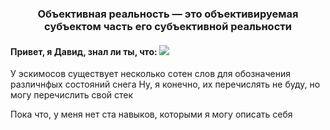 <h3 align="center">Объективная реальность — это объективируемая субъектом часть его субъективной реальности</h3>


#### Привет, я Давид, знал ли ты, что: ![](https://static.wikia.nocookie.net/dota2_gamepedia/images/c/c9/Emoticon_huh.gif/revision/latest?cb=20180504011823)
<p font-size='30'>
У эскимосов существует несколько сотен слов для обозначения различнфых состояний снега
Ну, я конечно, их перечислять не буду, но могу перечислить свой стек

Пока что, у меня нет ста навыков, которыми я могу описать себя
</p>

